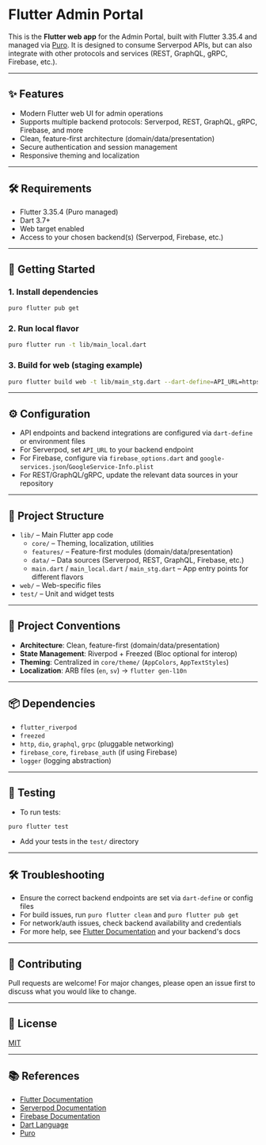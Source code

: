 # Flutter Admin Portal

This is the **Flutter web app** for the Admin Portal, built with Flutter 3.35.4 and managed via [Puro](https://puro.dev/). It is designed to consume Serverpod APIs, but can also integrate with other protocols and services (REST, GraphQL, gRPC, Firebase, etc.).

---

## ✨ Features
- Modern Flutter web UI for admin operations
- Supports multiple backend protocols: Serverpod, REST, GraphQL, gRPC, Firebase, and more
- Clean, feature-first architecture (domain/data/presentation)
- Secure authentication and session management
- Responsive theming and localization

---

## 🛠 Requirements
- Flutter 3.35.4 (Puro managed)
- Dart 3.7+
- Web target enabled
- Access to your chosen backend(s) (Serverpod, Firebase, etc.)

---

## 🚀 Getting Started

### 1. Install dependencies
```bash
puro flutter pub get
```

### 2. Run local flavor
```bash
puro flutter run -t lib/main_local.dart
```

### 3. Build for web (staging example)
```bash
puro flutter build web -t lib/main_stg.dart --dart-define=API_URL=https://stg-api.example.com
```

---

## ⚙️ Configuration
- API endpoints and backend integrations are configured via `dart-define` or environment files
- For Serverpod, set `API_URL` to your backend endpoint
- For Firebase, configure via `firebase_options.dart` and `google-services.json`/`GoogleService-Info.plist`
- For REST/GraphQL/gRPC, update the relevant data sources in your repository

---

## 📂 Project Structure
- `lib/` – Main Flutter app code
  - `core/` – Theming, localization, utilities
  - `features/` – Feature-first modules (domain/data/presentation)
  - `data/` – Data sources (Serverpod, REST, GraphQL, Firebase, etc.)
  - `main.dart` / `main_local.dart` / `main_stg.dart` – App entry points for different flavors
- `web/` – Web-specific files
- `test/` – Unit and widget tests

---

## 🎨 Project Conventions
- **Architecture**: Clean, feature-first (domain/data/presentation)
- **State Management**: Riverpod + Freezed (Bloc optional for interop)
- **Theming**: Centralized in `core/theme/` (`AppColors`, `AppTextStyles`)
- **Localization**: ARB files (`en`, `sv`) → `flutter gen-l10n`

---

## 📦 Dependencies
- `flutter_riverpod`
- `freezed`
- `http`, `dio`, `graphql`, `grpc` (pluggable networking)
- `firebase_core`, `firebase_auth` (if using Firebase)
- `logger` (logging abstraction)

---

## 🧪 Testing
- To run tests:
```bash
puro flutter test
```
- Add your tests in the `test/` directory

---

## 🛠 Troubleshooting
- Ensure the correct backend endpoints are set via `dart-define` or config files
- For build issues, run `puro flutter clean` and `puro flutter pub get`
- For network/auth issues, check backend availability and credentials
- For more help, see [Flutter Documentation](https://docs.flutter.dev/) and your backend's docs

---

## 🤝 Contributing
Pull requests are welcome! For major changes, please open an issue first to discuss what you would like to change.

---

## 📄 License
[MIT](LICENSE)

---

## 📚 References
- [Flutter Documentation](https://docs.flutter.dev/)
- [Serverpod Documentation](https://docs.serverpod.dev/)
- [Firebase Documentation](https://firebase.google.com/docs)
- [Dart Language](https://dart.dev/)
- [Puro](https://puro.dev/)
